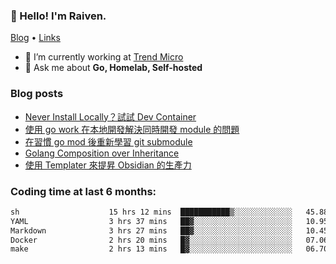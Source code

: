 <!-- ![Codewars](https://www.codewars.com/users/omegaatt36/badges/small) -->
### 👋 Hello! I'm Raiven.
[Blog](https://www.omegaatt.com) • [Links](https://link.omegaatt.com)

- 🔭 I’m currently working at [Trend Micro](https://www.trendmicro.com)
- 💬 Ask me about **Go, Homelab, Self-hosted**

### Blog posts
<!-- BLOG-POST-LIST:START -->
- [Never Install Locally？試試 Dev Container](https://www.omegaatt.com/blogs/develop/2025/dev_container/)
- [使用 go work 在本地開發解決同時開發 module 的問題](https://www.omegaatt.com/blogs/develop/2025/go_module_and_go_work/)
- [在習慣 go mod 後重新學習 git submodule](https://www.omegaatt.com/blogs/develop/2025/git_submodule_turorial/)
- [Golang Composition over Inheritance](https://www.omegaatt.com/blogs/develop/2025/golang_composition_over_inheritance/)
- [使用 Templater 來提昇 Obsidian 的生產力](https://www.omegaatt.com/blogs/develop/2025/use_obsidian_templater_to_get_more_productivity/)
<!-- BLOG-POST-LIST:END -->

### Coding time at last 6 months:
<!--START_SECTION:waka-->

```txt
sh                    15 hrs 12 mins  ███████████▒░░░░░░░░░░░░░   45.88 %
YAML                  3 hrs 37 mins   ██▓░░░░░░░░░░░░░░░░░░░░░░   10.95 %
Markdown              3 hrs 27 mins   ██▓░░░░░░░░░░░░░░░░░░░░░░   10.45 %
Docker                2 hrs 20 mins   █▓░░░░░░░░░░░░░░░░░░░░░░░   07.06 %
make                  2 hrs 13 mins   █▓░░░░░░░░░░░░░░░░░░░░░░░   06.70 %
```

<!--END_SECTION:waka-->
